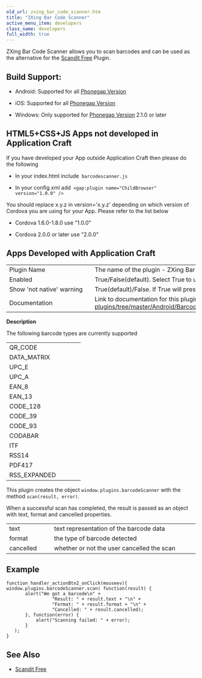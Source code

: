 ```yaml
---
old_url: zxing_bar_code_scanner.htm
title: "ZXing Bar Code Scanner"
active_menu_item: developers
class_name: developers
full_width: true
---
```



ZXing Bar Code Scanner allows you to scan barcodes and can be used as the alternative for the [Scandit Free](/developers/documentation/ac-mobile-build-phonegap/ac-mobile-build/ac-build-plugins/scandit-free) Plugin.

## Build Support: 
 - Android: Supported for all [Phonegap Version](/developers/documentation/ac-mobile-build-phonegap/apps-developed-with-application-craft/enabling-device-features/)
 
 - iOS: Supported for all [Phonegap Version](/developers/documentation/ac-mobile-build-phonegap/apps-developed-with-application-craft/enabling-device-features/)
 
 - Windows: Only supported for [Phonegap Version](/developers/documentation/ac-mobile-build-phonegap/apps-developed-with-application-craft/enabling-device-features/) 2.1.0 or later

## HTML5+CSS+JS Apps not developed in Application Craft

If you have developed your App outside Application Craft then please do the following

 - In your index.html include` barcodescanner.js`

 - In your config.xml add` <gap:plugin name="ChildBrowser" version="1.0.0" />`

You should replace x.y.z in version='x.y.z' depending on which version of Cordova you are using for your App. Please refer to the list below

 - Cordova 1.6.0-1.8.0 use "1.0.0"

 - Cordova 2.0.0 or later use "2.0.0"

## Apps Developed with Application Craft

<table>
<tr>
<td width="182">
Plugin Name

</td>
<td width="20">
</td>
<td width="740">
The name of the plugin - ZXing Bar Code Scanner

</td>
</tr>
<tr>
<td width="182">
Enabled

</td>
<td width="20">
        
      

</td>
<td width="740">
True/False(default). Select True to use a plugin in your app

</td>
</tr>
<tr>
<td width="182">
Show 'not native' warning

</td>
<td width="20">
        
      

</td>
<td width="740">
True(default)/False. If True will present a message to users if the app is not being run as a Native App.

</td>
</tr>
<tr>
<td width="182">
Documentation

</td>
<td width="20">
        
      

</td>
<td width="740">
  Link to documentation for this plugin: <a href="https://github.com/phonegap/phonegap-plugins/tree/master/Android/BarcodeScanner#using-the-plugin">https://github.com/phonegap/phonegap-plugins/tree/master/Android/BarcodeScanner\#using-the-plugin</a>

</td>
</tr>
</table>

**Description**

The following barcode types are currently supported

<table>
<tr>
<td width="182">
QR_CODE

</td>
</tr>
<tr>
<td width="182">
DATA_MATRIX

</td>
</tr>
<tr>
<td width="182">
UPC_E

</td>
</tr>
<tr>
<td width="182">
UPC_A

</td>
</tr>
<tr>
<td width="182">
EAN_8

</td>
</tr>
<tr>
<td width="182">
EAN_13

</td>
</tr>
<tr>
<td width="182">
CODE_128

</td>
</tr>
<tr>
<td width="182">
CODE_39

</td>
</tr>
<tr>
<td width="182">
CODE_93

</td>
</tr>
<tr>
<td width="182">
CODABAR

</td>
</tr>
<tr>
<td width="182">
ITF

</td>
</tr>
<tr>
<td width="182">
RSS14

</td>
</tr>
<tr>
<td width="182">
PDF417

</td>
</tr>
<tr>
<td width="182">
RSS_EXPANDED

</td>
</tr>
</table>

This plugin creates the object `window.plugins.barcodeScanner` with the method    `scan(result, error)`.

When a successful scan has completed, the result is passed as an object with text, format and cancelled properties.

<table>
<tr>
<td width="182">
text

</td>
<td width="20">
</td>
<td width="740">
text representation of the barcode data

</td>
</tr>
<tr>
<td width="182">
format

</td>
<td width="20">
        
      

</td>
<td width="740">
the type of barcode detected

</td>
</tr>
<tr>
<td width="182">
cancelled

</td>
<td width="20">
        
      

</td>
<td width="740">
whether or not the user cancelled the scan

</td>
</tr>
</table>

## Example

    function handler_actionBtn2_onClick(mouseev){
    window.plugins.barcodeScanner.scan( function(result) {
           alert("We got a barcode\n" +
                     "Result: " + result.text + "\n" +
                     "Format: " + result.format + "\n" +
                     "Cancelled: " + result.cancelled);
           }, function(error) {
               alert("Scanning failed: " + error);
           }
       );
    }
     
   

## See Also

 - [Scandit Free](/developers/documentation/ac-mobile-build-phonegap/ac-mobile-build/ac-build-plugins/scandit-free)
